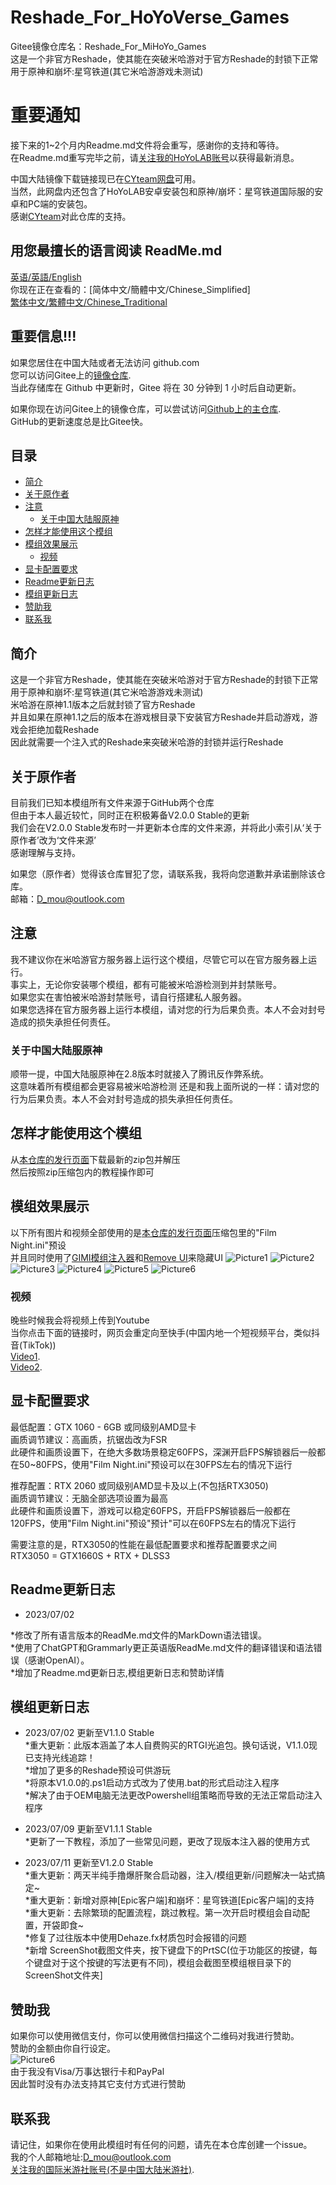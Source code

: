 # Reshade_For_HoYoVerse_Games 

Gitee镜像仓库名：Reshade_For_MiHoYo_Games  
这是一个非官方Reshade，使其能在突破米哈游对于官方Reshade的封锁下正常用于原神和崩坏:星穹铁道(其它米哈游游戏未测试)  

# 重要通知  
接下来的1~2个月内Readme.md文件将会重写，感谢你的支持和等待。  
在Readme.md重写完毕之前，请[关注我的HoYoLAB账号](https://www.hoyolab.com/accountCenter/postList?id=192633110)以获得最新消息。  

中国大陆镜像下载链接现已在[CYteam网盘](https://d.cyteam.cn/%E6%80%A8%E4%B8%8E%E6%8F%90%E7%93%A6%E7%89%B9%EF%BC%88Genshin%20Impact%EF%BC%89)可用。  
当然，此网盘内还包含了HoYoLAB安卓安装包和原神/崩坏：星穹铁道国际服的安卓和PC端的安装包。  
感谢[CYteam](https://d.cyteam.cn/)对此仓库的支持。  

## 用您最擅长的语言阅读 ReadMe.md
[英语/英語/English](README.md)  
你现在正在查看的：[简体中文/簡體中文/Chinese_Simplified]  
[繁体中文/繁體中文/Chinese_Traditional](README.Chinese_Traditional.md)

## 重要信息!!!  
如果您居住在中国大陆或者无法访问 github.com  
您可以访问Gitee上的[镜像仓库](https://gitee.com/DuolaD/Reshade_For_MiHoYo_Games).   
当此存储库在 Github 中更新时，Gitee 将在 30 分钟到 1 小时后自动更新。  

如果你现在访问Gitee上的镜像仓库，可以尝试访问[Github上的主仓库](https://github.com/DuolaD/Reshade_For_HoyoVerse_Games).  
GitHub的更新速度总是比Gitee快。

## 目录
- [简介](#简介)  
- [关于原作者](#关于原作者)
- [注意](#注意)  
  - [关于中国大陆服原神](#关于中国大陆服原神)
- [怎样才能使用这个模组](#怎样才能使用这个模组)  
- [模组效果展示](#模组效果展示)
  - [视频](#视频)
- [显卡配置要求](#显卡配置要求)
- [Readme更新日志](#Readme更新日志)
- [模组更新日志](#模组更新日志)
- [赞助我](#赞助我)  
- [联系我](#联系我)  

## 简介  
这是一个非官方Reshade，使其能在突破米哈游对于官方Reshade的封锁下正常用于原神和崩坏:星穹铁道(其它米哈游游戏未测试)  
米哈游在原神1.1版本之后就封锁了官方Reshade  
并且如果在原神1.1之后的版本在游戏根目录下安装官方Reshade并启动游戏，游戏会拒绝加载Reshade  
因此就需要一个注入式的Reshade来突破米哈游的封锁并运行Reshade  

## 关于原作者  
目前我们已知本模组所有文件来源于GitHub两个仓库  
但由于本人最近较忙，同时正在积极筹备V2.0.0 Stable的更新  
我们会在V2.0.0 Stable发布时一并更新本仓库的文件来源，并将此小索引从‘关于原作者’改为‘文件来源’  
感谢理解与支持。  
  
如果您（原作者）觉得该仓库冒犯了您，请联系我，我将向您道歉并承诺删除该仓库。  
邮箱：D_mou@outlook.com  

## 注意
我不建议你在米哈游官方服务器上运行这个模组，尽管它可以在官方服务器上运行。  
事实上，无论你安装哪个模组，都有可能被米哈游检测到并封禁账号。  
如果您实在害怕被米哈游封禁账号，请自行搭建私人服务器。  
如果您选择在官方服务器上运行本模组，请对您的行为后果负责。本人不会对封号造成的损失承担任何责任。   

### 关于中国大陆服原神  
顺带一提，中国大陆服原神在2.8版本时就接入了腾讯反作弊系统。  
这意味着所有模组都会更容易被米哈游检测
还是和我上面所说的一样：请对您的行为后果负责。本人不会对封号造成的损失承担任何责任。  

## 怎样才能使用这个模组
从[本仓库的发行页面](https://github.com/DuolaD/Reshade_For_HoyoVerse_Games/releases/tag/Publish)下载最新的zip包并解压  
然后按照zip压缩包内的教程操作即可  

## 模组效果展示  
以下所有图片和视频全部使用的是[本仓库的发行页面](https://github.com/DuolaD/Reshade_For_HoyoVerse_Games/releases/tag/Publish)压缩包里的"Film Night.ini"预设  
并且同时使用了[GIMI模组注入器](https://github.com/SilentNightSound/GI-Model-Importer)和[Remove UI](https://gamebanana.com/mods/424034)来隐藏UI
![Picture1](1.png)
![Picture2](2.png)
![Picture3](3.png)
![Picture4](4.png)
![Picture5](5.png)
![Picture6](6.png)
### 视频  
晚些时候我会将视频上传到Youtube  
当你点击下面的链接时，网页会重定向至快手(中国内地一个短视频平台，类似抖音(TikTok))   
[Video1](https://v.kuaishou.com/WKblMb).  
[Video2](https://v.kuaishou.com/XjxMep).  

## 显卡配置要求
最低配置：GTX 1060 - 6GB 或同级别AMD显卡  
画质调节建议：高画质，抗锯齿改为FSR  
此硬件和画质设置下，在绝大多数场景稳定60FPS，深渊开启FPS解锁器后一般都在50~80FPS，使用"Film Night.ini"预设可以在30FPS左右的情况下运行  

推荐配置：RTX 2060 或同级别AMD显卡及以上(不包括RTX3050)  
画质调节建议：无脑全部选项设置为最高  
此硬件和画质设置下，游戏可以稳定60FPS，开启FPS解锁器后一般都在120FPS，使用"Film Night.ini"预设"预计"可以在60FPS左右的情况下运行  

需要注意的是，RTX3050的性能在最低配置要求和推荐配置要求之间  
RTX3050 = GTX1660S + RTX + DLSS3  

## Readme更新日志  
- 2023/07/02  

*修改了所有语言版本的ReadMe.md文件的MarkDown语法错误。  
*使用了ChatGPT和Grammarly更正英语版ReadMe.md文件的翻译错误和语法错误（感谢OpenAI）。  
*增加了Readme.md更新日志,模组更新日志和赞助详情  

## 模组更新日志 
- 2023/07/02  更新至V1.1.0 Stable  
*重大更新：此版本涵盖了本人自费购买的RTGI光追包。换句话说，V1.1.0现已支持光线追踪！  
*增加了更多的Reshade预设可供游玩  
*将原本V1.0.0的.ps1启动方式改为了使用.bat的形式启动注入程序  
*解决了由于OEM电脑无法更改Powershell组策略而导致的无法正常启动注入程序

- 2023/07/09  更新至V1.1.1 Stable  
*更新了一下教程，添加了一些常见问题，更改了现版本注入器的使用方式

- 2023/07/11  更新至V1.2.0 Stable  
*重大更新：两天半纯手撸爆肝聚合启动器，注入/模组更新/问题解决一站式搞定~  
*重大更新：新增对原神[Epic客户端]和崩坏：星穹铁道[Epic客户端]的支持  
*重大更新：去除繁琐的配置流程，跳过教程。第一次开启时模组会自动配置，开袋即食~  
*修复了过往版本中使用Dehaze.fx材质包时会报错的问题  
*新增 ScreenShot截图文件夹，按下键盘下的PrtSC(位于功能区的按键，每个键盘对于这个按键的写法更有不同)，模组会截图至模组根目录下的ScreenShot文件夹]  

## 赞助我  
如果你可以使用微信支付，你可以使用微信扫描这个二维码对我进行赞助。  
赞助的金额由你自行设定。  
![Picture6](WechatDonateCode.JPG)  
由于我没有Visa/万事达银行卡和PayPal  
因此暂时没有办法支持其它支付方式进行赞助  

## 联系我 
请记住，如果你在使用此模组时有任何的问题，请先在本仓库创建一个issue。  
我的个人邮箱地址:D_mou@outlook.com  
[关注我的国际米游社账号(不是中国大陆米游社)](https://www.hoyolab.com/accountCenter/postList?id=192633110).  
